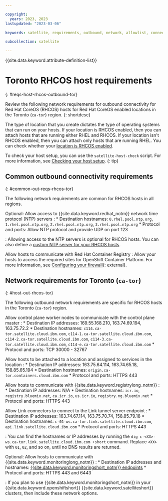 ```yaml
---

copyright:
  years: 2023, 2023
lastupdated: "2023-03-06"

keywords: satellite, requirements, outbound, network, allowlist, connectivity, firewall, rhcos

subcollection: satellite

---
```


{{site.data.keyword.attribute-definition-list}}

# Toronto RHCOS host requirements
{: #reqs-host-rhcos-outbound-tor}

Review the following network requirements for outbound connectivity for Red Hat CoreOS (RHCOS) hosts for Red Hat CoreOS enabled locations in the Toronto (`ca-tor`) region. 
{: shortdesc}

The type of location that you create dictates the type of operating systems that can run on your hosts. If your location is RHCOS enabled, then you can attach hosts that are running either RHEL and RHCOS. If your location isn't RHCOS enabled, then you can attach only hosts that are running RHEL. You can check whether your [location is RHCOS enabled](/docs/satellite?topic=satellite-locations#verify-coreos-location).


To check your host setup, you can use the `satellite-host-check` script. For more information, see [Checking your host setup](/docs/satellite?topic=satellite-host-network-check).
{: tip}


## Common outbound connectivity requirements
{: #common-out-reqs-rhcos-tor}

The following network requirements are common for RHCOS hosts in all regions. 

Optional: Allow access to {{site.data.keyword.redhat_notm}} network time protocol (NTP) servers
:    * Destination hostnames: `0.rhel.pool.ntp.org`, `1.rhel.pool.ntp.org`, `2.rhel.pool.ntp.org`, `3.rhel.pool.ntp.org`
     * Protocol and ports: Allow NTP protocol and provide UDP on port 123
     
:    Allowing access to the NTP servers is optional for RHCOS hosts. You can also define a [custom NTP server for your RHCOS hosts](/docs/satellite?topic=satellite-config-custom-ntp).

Allow hosts to communicate with Red Hat Container Registry
:    Allow your hosts to access the required sites for OpenShift Container Platform. For more information, see [Configuring your firewall](https://docs.openshift.com/container-platform/4.8/installing/install_config/configuring-firewall.html){: external}.

## Network requirements for Toronto (`ca-tor`)
{: #host-out-rhcos-tor}

The following outbound network requirements are specific for RHCOS hosts in the Toronto (`ca-tor`) region.


Allow control plane worker nodes to communicate with the control plane master 
:    * Destination IP addresses:  169.55.168.210, 163.74.69.194, 163.75.72.2
     * Destination hostnames: `c114.ca-tor.satellite.cloud.ibm.com`, `c114-1.ca-tor.satellite.cloud.ibm.com`, `c114-2.ca-tor.satellite.cloud.ibm.com`, `c114-3.ca-tor.satellite.cloud.ibm.com`, `c114-e.ca-tor.satellite.cloud.ibm.com`
     * Protocol and ports: TCP 30000 - 32767

Allow hosts to be attached to a location and assigned to services in the location
:    * Destination IP addresses: 163.75.64.114, 163.74.65.18, 158.85.65.194
     * Destination hostnames: `origin.ca-tor.containers.cloud.ibm.com`
     * Protocol and ports: HTTPS 443

Allow hosts to communicate with {{site.data.keyword.registrylong_notm}}
:    * Destination IP addresses: N/A
     * Destination hostnames: `icr.io`, `registry.bluemix.net`, `ca.icr.io`, `us.icr.io`, `registry.ng.bluemix.net`
     * Protocol and ports: HTTPS 443
     
Allow Link connectors to connect to the Link tunnel server endpoint
:    * Destination IP addresses: 163.74.67.114, 163.75.70.74, 158.85.79.18
     * Destination hostnames: `c-01-ws.ca-tor.link.satellite.cloud.ibm.com`, `api.link.satellite.cloud.ibm.com`
     * Protocol and ports: HTTPS 443

:    You can find the hostnames or IP addresses by running the `dig c-<XX>-ws.ca-tor.link.satellite.cloud.ibm.com +short` command. Replace `<XX>` with `01`, `02`, and so on, until no DNS results are returned.

Optional: Allow hosts to communicate with {{site.data.keyword.monitoringlong_notm}}
:    * Destination IP addresses and hostnames: [{{site.data.keyword.monitoringshort_notm}} endpoints](/docs/monitoring?topic=monitoring-endpoints)
     * Protocol and ports: HTTPS 443 and 6443
     
:    If you plan to use {{site.data.keyword.monitoringshort_notm}} in your {{site.data.keyword.openshiftshort}} {{site.data.keyword.satelliteshort}} clusters, then include these network options.    


